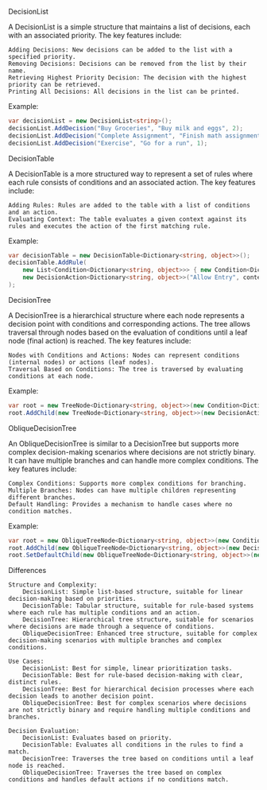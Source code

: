 DecisionList

A DecisionList is a simple structure that maintains a list of decisions, each with an associated priority. The key features include:

    Adding Decisions: New decisions can be added to the list with a specified priority.
    Removing Decisions: Decisions can be removed from the list by their name.
    Retrieving Highest Priority Decision: The decision with the highest priority can be retrieved.
    Printing All Decisions: All decisions in the list can be printed.

Example:
```csharp
var decisionList = new DecisionList<string>();
decisionList.AddDecision("Buy Groceries", "Buy milk and eggs", 2);
decisionList.AddDecision("Complete Assignment", "Finish math assignment", 3);
decisionList.AddDecision("Exercise", "Go for a run", 1);
```

DecisionTable

A DecisionTable is a more structured way to represent a set of rules where each rule consists of conditions and an associated action. The key features include:

    Adding Rules: Rules are added to the table with a list of conditions and an action.
    Evaluating Context: The table evaluates a given context against its rules and executes the action of the first matching rule.

Example:
```csharp
var decisionTable = new DecisionTable<Dictionary<string, object>>();
decisionTable.AddRule(
    new List<Condition<Dictionary<string, object>>> { new Condition<Dictionary<string, object>>("Is adult", context => (int)context["age"] >= 18) },
    new DecisionAction<Dictionary<string, object>>("Allow Entry", context => Console.WriteLine("Entry Allowed"))
);
```

DecisionTree

A DecisionTree is a hierarchical structure where each node represents a decision point with conditions and corresponding actions. The tree allows traversal through nodes based on the evaluation of conditions until a leaf node (final action) is reached. The key features include:

    Nodes with Conditions and Actions: Nodes can represent conditions (internal nodes) or actions (leaf nodes).
    Traversal Based on Conditions: The tree is traversed by evaluating conditions at each node.

Example:

```csharp
var root = new TreeNode<Dictionary<string, object>>(new Condition<Dictionary<string, object>>("Is Gold Member", context => (string)context["membership"] == "Gold"));
root.AddChild(new TreeNode<Dictionary<string, object>>(new DecisionAction<Dictionary<string, object>>("Gold Discount", context => Console.WriteLine("Gold Member: 20% Discount"))));
```

ObliqueDecisionTree

An ObliqueDecisionTree is similar to a DecisionTree but supports more complex decision-making scenarios where decisions are not strictly binary. It can have multiple branches and can handle more complex conditions. The key features include:

    Complex Conditions: Supports more complex conditions for branching.
    Multiple Branches: Nodes can have multiple children representing different branches.
    Default Handling: Provides a mechanism to handle cases where no condition matches.

Example:
```csharp
var root = new ObliqueTreeNode<Dictionary<string, object>>(new Condition<Dictionary<string, object>>("Is Loyal Customer", context => (bool)context["isLoyalCustomer"]));
root.AddChild(new ObliqueTreeNode<Dictionary<string, object>>(new DecisionAction<Dictionary<string, object>>("Loyal Customer Discount", context => Console.WriteLine("Loyal Customer: 20% Discount"))));
root.SetDefaultChild(new ObliqueTreeNode<Dictionary<string, object>>(new DecisionAction<Dictionary<string, object>>("No Discount", context => Console.WriteLine("No Discount Available"))));
```

Differences

    Structure and Complexity:
        DecisionList: Simple list-based structure, suitable for linear decision-making based on priorities.
        DecisionTable: Tabular structure, suitable for rule-based systems where each rule has multiple conditions and an action.
        DecisionTree: Hierarchical tree structure, suitable for scenarios where decisions are made through a sequence of conditions.
        ObliqueDecisionTree: Enhanced tree structure, suitable for complex decision-making scenarios with multiple branches and complex conditions.

    Use Cases:
        DecisionList: Best for simple, linear prioritization tasks.
        DecisionTable: Best for rule-based decision-making with clear, distinct rules.
        DecisionTree: Best for hierarchical decision processes where each decision leads to another decision point.
        ObliqueDecisionTree: Best for complex scenarios where decisions are not strictly binary and require handling multiple conditions and branches.

    Decision Evaluation:
        DecisionList: Evaluates based on priority.
        DecisionTable: Evaluates all conditions in the rules to find a match.
        DecisionTree: Traverses the tree based on conditions until a leaf node is reached.
        ObliqueDecisionTree: Traverses the tree based on complex conditions and handles default actions if no conditions match.